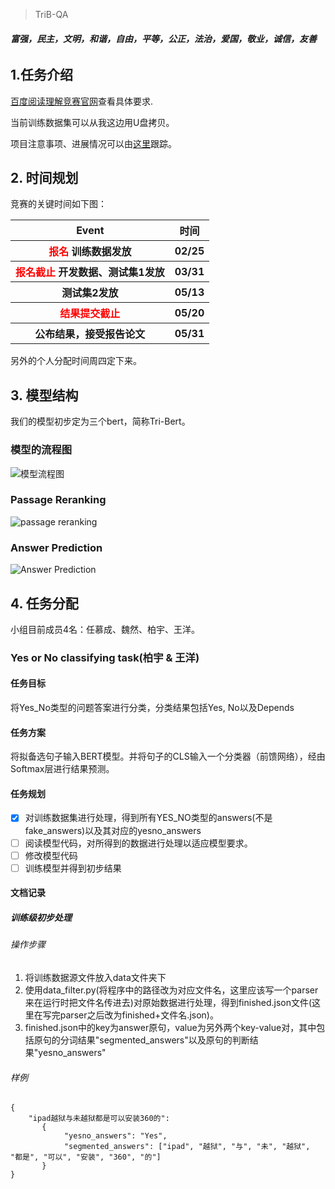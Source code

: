 > TriB-QA

###### **富强，民主，文明，和谐，自由，平等，公正，法治，爱国，敬业，诚信，友善**
## 1.任务介绍

[百度阅读理解竞赛官网](http://lic2019.ccf.org.cn/read)查看具体要求.  

当前训练数据集可以从我这边用U盘拷贝。

项目注意事项、进展情况可以由[这里](https://github.com/trib-plan/TriB-QA/projects/1)跟踪。

## 2. 时间规划

竞赛的关键时间如下图：
    <table>
        <tr>
            <th>Event</th>
            <th>时间</th>
        </tr>
        <tr>
            <th><font color=red>报名</font> 训练数据发放</th>
            <th>02/25</th>
        </tr>
        <tr>
            <th><font color=red>报名截止</font> 开发数据、测试集1发放</th>
            <th>03/31</th>
        </tr>
        <tr>
            <th>测试集2发放</th>
            <th>05/13</th>
        </tr>
        <tr>
            <th><font color=red>结果提交截止</font></th>
            <th>05/20</th>
        </tr>
        <tr>
            <th>公布结果，接受报告论文
            <th>05/31</th>
        </tr>
    </table>

另外的个人分配时间周四定下来。

## 3. 模型结构

我们的模型初步定为三个bert，简称Tri-Bert。

### 模型的流程图
![模型流程图](http://d.hiphotos.baidu.com/image/%70%69%63/item/aec379310a55b319b8172d674da98226cffc1731.jpg)
### Passage Reranking
![passage reranking](http://f.hiphotos.baidu.com/image/%70%69%63/item/96dda144ad34598277664b8002f431adcbef8430.jpg)
### Answer Prediction
![Answer Prediction](http://f.hiphotos.baidu.com/image/%70%69%63/item/0bd162d9f2d3572c6cbe35ce8413632762d0c340.jpg)

## 4. 任务分配

小组目前成员4名：任慕成、魏然、柏宇、王洋。

### Yes or No classifying task(柏宇 & 王洋)

#### 任务目标

将Yes_No类型的问题答案进行分类，分类结果包括Yes, No以及Depends

#### 任务方案

将拟备选句子输入BERT模型。并将句子的CLS输入一个分类器（前馈网络），经由Softmax层进行结果预测。

#### 任务规划

- [x] 对训练数据集进行处理，得到所有YES_NO类型的answers(不是fake_answers)以及其对应的yesno_answers
- [ ] 阅读模型代码，对所得到的数据进行处理以适应模型要求。
- [ ] 修改模型代码
- [ ] 训练模型并得到初步结果

#### 文档记录
##### 训练级初步处理
###### 操作步骤
1. 将训练数据源文件放入data文件夹下
2. 使用data_filter.py(将程序中的路径改为对应文件名，这里应该写一个parser来在运行时把文件名传进去)对原始数据进行处理，得到finished.json文件(这里在写完parser之后改为finished+文件名.json)。
3. finished.json中的key为answer原句，value为另外两个key-value对，其中包括原句的分词结果"segmented_answers"以及原句的判断结果"yesno_answers"
###### 样例
```
{
    "ipad越狱与未越狱都是可以安装360的": 
       {
            "yesno_answers": "Yes", 
            "segmented_answers": ["ipad", "越狱", "与", "未", "越狱", "都是", "可以", "安装", "360", "的"]
       }
}
```




